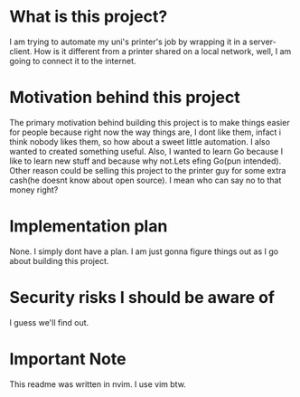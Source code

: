 # What is this project?
I am trying to automate my uni's printer's job by wrapping it in a server-client. How is it different from a printer shared on a local network, well, I am going to connect it to the internet.

# Motivation behind this project
The primary motivation behind building this project is to make things easier for people because right now the way things are, I dont like them, infact i think nobody likes them, so how about a sweet little automation. I also wanted to created something useful. Also, I wanted to learn Go because I like to learn new stuff and because why not.Lets efing Go(pun intended). Other reason could be selling this project to the printer guy for some extra cash(he doesnt know about open source). I mean who can say no to that money right?

# Implementation plan
None. I simply dont have a plan. I am just gonna figure things out as I go about building this project.

# Security risks I should be aware of
I guess we'll find out.

# Important Note
This readme was written in nvim. I use vim btw.
